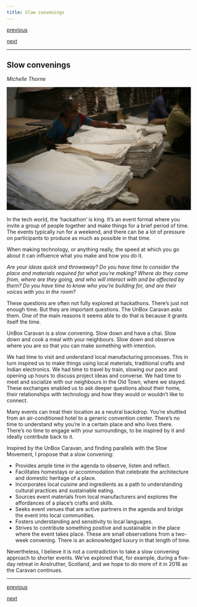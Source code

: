 ```yaml
---
title: Slow convenings
---
```


<div id="nav">
  <p class="alignleft"><a href="1_03.html">previous</a></p>
  <p class="alignright"><a href="1_05.html">next</a></p>
  <div style="clear: both;"></div>
</div>

---

## Slow convenings
_Michelle Thorne_

![](images/03.jpg)

In the tech world, the ‘hackathon’ is king. It’s an event format where you invite a group of people together and make things for a brief period of time. The events typically run for a weekend, and there can be a lot of pressure on participants to produce as much as possible in that time.

When making technology, or anything really, the speed at which you go about it can influence what you make and how you do it.

_Are your ideas quick and throwaway? Do you have time to consider the place and materials required for what you’re making? Where do they come from, where are they going, and who will interact with and be affected by them? Do you have time to know who you’re building for, and are their voices with you in the room?_

These questions are often not fully explored at hackathons. There’s just not enough time. But they are important questions. The UnBox Caravan asks them. One of the main reasons it seems able to do that is because it grants itself the time.

UnBox Caravan is a slow convening. Slow down and have a chai. Slow down and cook a meal with your neighbours. Slow down and observe where you are so that you can make something with intention.

We had time to visit and understand local manufacturing processes. This in turn inspired us to make things using local materials, traditional crafts and Indian electronics. We had time to travel by train, slowing our pace and opening up hours to discuss project ideas and converse. We had time to meet and socialize with our neighbours in the Old Town, where we stayed. These exchanges enabled us to ask deeper questions about their home, their relationships with technology and how they would or wouldn’t like to connect.

Many events can treat their location as a neutral backdrop. You’re shuttled from an air-conditioned hotel to a generic convention center. There’s no time to understand why you’re in a certain place and who lives there. There’s no time to engage with your surroundings, to be inspired by it and ideally contribute back to it.

Inspired by the UnBox Caravan, and finding parallels with the Slow Movement, I propose that a slow convening:

* Provides ample time in the agenda to observe, listen and reflect.
* Facilitates homestays or accommodation that celebrate the architecture and domestic heritage of a place.
* Incorporates local cuisine and ingredients as a path to understanding cultural practices and sustainable eating.
* Sources event materials from local manufacturers and explores the affordances of a place’s crafts and skills.
* Seeks event venues that are active partners in the agenda and bridge the event into local communities.
* Fosters understanding and sensitivity to local languages.
* Strives to contribute something positive and sustainable in the place where the event takes place. These are small observations from a two-week convening. There is an acknowledged luxury in that length of time.

Nevertheless, I believe it is not a contradiction to take a slow convening approach to shorter events. We’ve explored that, for example, during a five-day retreat in Anstruther, Scotland, and we hope to do more of it in 2016 as the Caravan continues.

---

<div id="nav">
  <p class="alignleft"><a href="1_03.html">previous</a></p>
  <p class="alignright"><a href="1_05.html">next</a></p>
  <div style="clear: both;"></div>
</div>